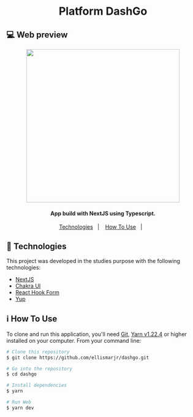 <h1 align="center">
  Platform DashGo
</h1>

## :computer: Web preview
<p align="center">
  <img height="400" src="https://github.com/ellismarjr/dashgo/blob/main/preview.gif">
</p>


<h4 align="center">
  App build with NextJS using Typescript.
</h4>

<p align="center">
  <a href="#rocket-technologies">Technologies</a>&nbsp;&nbsp;&nbsp;|&nbsp;&nbsp;&nbsp;
  <a href="#information_source-how-to-use">How To Use</a>&nbsp;&nbsp;&nbsp;|&nbsp;&nbsp;&nbsp;
</p>

## :rocket: Technologies

This project was developed in the studies purpose with the following technologies:

- [NextJS](https://nextjs.org/)
- [Chakra UI](https://chakra-ui.com/)
- [React Hook Form](https://react-hook-form.com/)
- [Yup](https://github.com/jquense/yup)

## :information_source: How To Use

To clone and run this application, you'll need [Git](https://git-scm.com), [Yarn v1.22.4](https://yarnpkg.com/) or higher installed on your computer. From your command line:

```bash
# Clone this repository
$ git clone https://github.com/ellismarjr/dashgo.git

# Go into the repository
$ cd dashgo

# Install dependencies
$ yarn

# Run Web
$ yarn dev

```



